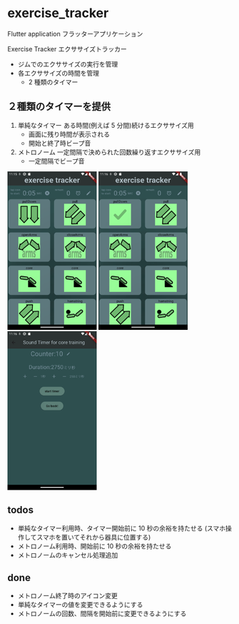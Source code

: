 # exercise_tracker

Flutter application フラッターアプリケーション

Exercise Tracker エクササイズトラッカー

- ジムでのエクササイズの実行を管理
- 各エクササイズの時間を管理
  - 2 種類のタイマー

## ２種類のタイマーを提供

1. 単純なタイマー
   ある時間(例えば 5 分間)続けるエクササイズ用
   - 画面に残り時間が表示される
   - 開始と終了時ビープ音
2. メトロノーム
   一定間隔で決められた回数繰り返すエクササイズ用
   - 一定間隔でビープ音

<img src="./docs/mainScreen1.png" width="200">
<img src="./docs/mainScreen2.png" width="200">
<img src="./docs/soundTimerScreen.png" width="200">

## todos

- 単純なタイマー利用時、タイマー開始前に 10 秒の余裕を持たせる
  (スマホ操作してスマホを置いてそれから器具に位置する)
- メトロノーム利用時、開始前に 10 秒の余裕を持たせる
- メトロノームのキャンセル処理追加

## done

- メトロノーム終了時のアイコン変更
- 単純なタイマーの値を変更できるようにする
- メトロノームの回数、間隔を開始前に変更できるようにする
